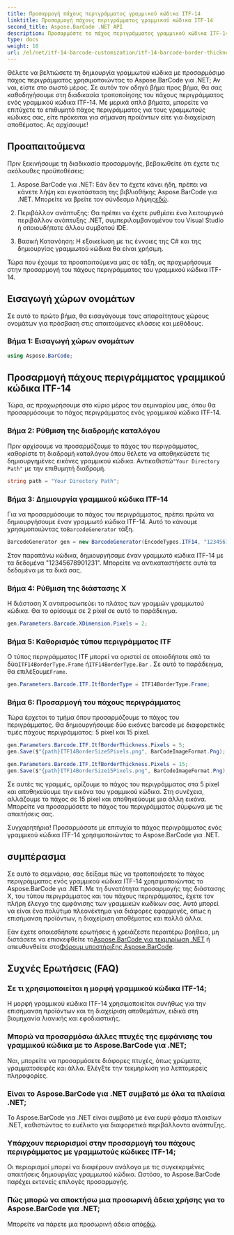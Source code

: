 ```yaml
---
title: Προσαρμογή πάχους περιγράμματος γραμμικού κώδικα ITF-14
linktitle: Προσαρμογή πάχους περιγράμματος γραμμικού κώδικα ITF-14
second_title: Aspose.BarCode .NET API
description: Προσαρμόστε το πάχος περιγράμματος γραμμικού κώδικα ITF-14 με το Aspose.BarCode για .NET. Οδηγός βήμα προς βήμα για απρόσκοπτη δημιουργία γραμμωτού κώδικα.
type: docs
weight: 10
url: /el/net/itf-14-barcode-customization/itf-14-barcode-border-thickness-customization/
---
```


Θέλετε να βελτιώσετε τη δημιουργία γραμμωτού κώδικα με προσαρμόσιμο πάχος περιγράμματος χρησιμοποιώντας το Aspose.BarCode για .NET; Αν ναι, είστε στο σωστό μέρος. Σε αυτόν τον οδηγό βήμα προς βήμα, θα σας καθοδηγήσουμε στη διαδικασία τροποποίησης του πάχους περιγράμματος ενός γραμμικού κώδικα ITF-14. Με μερικά απλά βήματα, μπορείτε να επιτύχετε το επιθυμητό πάχος περιγράμματος για τους γραμμωτούς κώδικες σας, είτε πρόκειται για σήμανση προϊόντων είτε για διαχείριση αποθέματος. Ας αρχίσουμε!

## Προαπαιτούμενα

Πριν ξεκινήσουμε τη διαδικασία προσαρμογής, βεβαιωθείτε ότι έχετε τις ακόλουθες προϋποθέσεις:

1.  Aspose.BarCode για .NET: Εάν δεν το έχετε κάνει ήδη, πρέπει να κάνετε λήψη και εγκατάσταση της βιβλιοθήκης Aspose.BarCode για .NET. Μπορείτε να βρείτε τον σύνδεσμο λήψης[εδώ](https://releases.aspose.com/barcode/net/).

2. Περιβάλλον ανάπτυξης: Θα πρέπει να έχετε ρυθμίσει ένα λειτουργικό περιβάλλον ανάπτυξης .NET, συμπεριλαμβανομένου του Visual Studio ή οποιουδήποτε άλλου συμβατού IDE.

3. Βασική Κατανόηση: Η εξοικείωση με τις έννοιες της C# και της δημιουργίας γραμμωτού κώδικα θα είναι χρήσιμη.

Τώρα που έχουμε τα προαπαιτούμενα μας σε τάξη, ας προχωρήσουμε στην προσαρμογή του πάχους περιγράμματος του γραμμικού κώδικα ITF-14.

## Εισαγωγή χώρων ονομάτων

Σε αυτό το πρώτο βήμα, θα εισαγάγουμε τους απαραίτητους χώρους ονομάτων για πρόσβαση στις απαιτούμενες κλάσεις και μεθόδους.

### Βήμα 1: Εισαγωγή χώρων ονομάτων

```csharp
using Aspose.BarCode;
```

## Προσαρμογή πάχους περιγράμματος γραμμικού κώδικα ITF-14

Τώρα, ας προχωρήσουμε στο κύριο μέρος του σεμιναρίου μας, όπου θα προσαρμόσουμε το πάχος περιγράμματος ενός γραμμικού κώδικα ITF-14.

### Βήμα 2: Ρύθμιση της διαδρομής καταλόγου

 Πριν αρχίσουμε να προσαρμόζουμε το πάχος του περιγράμματος, καθορίστε τη διαδρομή καταλόγου όπου θέλετε να αποθηκεύσετε τις δημιουργημένες εικόνες γραμμικού κώδικα. Αντικαθιστώ`"Your Directory Path"` με την επιθυμητή διαδρομή.

```csharp
string path = "Your Directory Path";
```

### Βήμα 3: Δημιουργία γραμμικού κώδικα ITF-14

 Για να προσαρμόσουμε το πάχος του περιγράμματος, πρέπει πρώτα να δημιουργήσουμε έναν γραμμωτό κώδικα ITF-14. Αυτό το κάνουμε χρησιμοποιώντας το`BarcodeGenerator` τάξη.

```csharp
BarcodeGenerator gen = new BarcodeGenerator(EncodeTypes.ITF14, "12345678901231");
```

Στον παραπάνω κώδικα, δημιουργήσαμε έναν γραμμωτό κώδικα ITF-14 με τα δεδομένα "12345678901231". Μπορείτε να αντικαταστήσετε αυτά τα δεδομένα με τα δικά σας.

### Βήμα 4: Ρύθμιση της διάστασης Χ

Η διάσταση X αντιπροσωπεύει το πλάτος των γραμμών γραμμωτού κώδικα. Θα το ορίσουμε σε 2 pixel σε αυτό το παράδειγμα.

```csharp
gen.Parameters.Barcode.XDimension.Pixels = 2;
```

### Βήμα 5: Καθορισμός τύπου περιγράμματος ITF

 Ο τύπος περιγράμματος ITF μπορεί να οριστεί σε οποιοδήποτε από τα δύο`ITF14BorderType.Frame` ή`ITF14BorderType.Bar` . Σε αυτό το παράδειγμα, θα επιλέξουμε`Frame`.

```csharp
gen.Parameters.Barcode.ITF.ItfBorderType = ITF14BorderType.Frame;
```

### Βήμα 6: Προσαρμογή του πάχους περιγράμματος

Τώρα έρχεται το τμήμα όπου προσαρμόζουμε το πάχος του περιγράμματος. Θα δημιουργήσουμε δύο εικόνες barcode με διαφορετικές τιμές πάχους περιγράμματος: 5 pixel και 15 pixel.

```csharp
gen.Parameters.Barcode.ITF.ItfBorderThickness.Pixels = 5;
gen.Save($"{path}ITF14BorderSize5Pixels.png", BarCodeImageFormat.Png);

gen.Parameters.Barcode.ITF.ItfBorderThickness.Pixels = 15;
gen.Save($"{path}ITF14BorderSize15Pixels.png", BarCodeImageFormat.Png);
```

Σε αυτές τις γραμμές, ορίζουμε το πάχος του περιγράμματος στα 5 pixel και αποθηκεύουμε την εικόνα του γραμμικού κώδικα. Στη συνέχεια, αλλάζουμε το πάχος σε 15 pixel και αποθηκεύουμε μια άλλη εικόνα. Μπορείτε να προσαρμόσετε το πάχος του περιγράμματος σύμφωνα με τις απαιτήσεις σας.

Συγχαρητήρια! Προσαρμόσατε με επιτυχία το πάχος περιγράμματος ενός γραμμικού κώδικα ITF-14 χρησιμοποιώντας το Aspose.BarCode για .NET.

## συμπέρασμα

Σε αυτό το σεμινάριο, σας δείξαμε πώς να τροποποιήσετε το πάχος περιγράμματος ενός γραμμικού κώδικα ITF-14 χρησιμοποιώντας το Aspose.BarCode για .NET. Με τη δυνατότητα προσαρμογής της διάστασης X, του τύπου περιγράμματος και του πάχους περιγράμματος, έχετε τον πλήρη έλεγχο της εμφάνισης των γραμμικών κωδίκων σας. Αυτό μπορεί να είναι ένα πολύτιμο πλεονέκτημα για διάφορες εφαρμογές, όπως η επισήμανση προϊόντων, η διαχείριση αποθέματος και πολλά άλλα.

 Εάν έχετε οποιεσδήποτε ερωτήσεις ή χρειάζεστε περαιτέρω βοήθεια, μη διστάσετε να επισκεφθείτε το[Aspose.BarCode για τεκμηρίωση .NET](https://reference.aspose.com/barcode/net/) ή απευθυνθείτε στο[Φόρουμ υποστήριξης Aspose.BarCode](https://forum.aspose.com/c/barcode/13).

## Συχνές Ερωτήσεις (FAQ)

### Σε τι χρησιμοποιείται η μορφή γραμμικού κώδικα ITF-14;
Η μορφή γραμμικού κώδικα ITF-14 χρησιμοποιείται συνήθως για την επισήμανση προϊόντων και τη διαχείριση αποθεμάτων, ειδικά στη βιομηχανία λιανικής και εφοδιαστικής.

### Μπορώ να προσαρμόσω άλλες πτυχές της εμφάνισης του γραμμικού κώδικα με το Aspose.BarCode για .NET;
Ναι, μπορείτε να προσαρμόσετε διάφορες πτυχές, όπως χρώματα, γραμματοσειρές και άλλα. Ελέγξτε την τεκμηρίωση για λεπτομερείς πληροφορίες.

### Είναι το Aspose.BarCode για .NET συμβατό με όλα τα πλαίσια .NET;
Το Aspose.BarCode για .NET είναι συμβατό με ένα ευρύ φάσμα πλαισίων .NET, καθιστώντας το ευέλικτο για διαφορετικά περιβάλλοντα ανάπτυξης.

### Υπάρχουν περιορισμοί στην προσαρμογή του πάχους περιγράμματος με γραμμωτούς κώδικες ITF-14;
Οι περιορισμοί μπορεί να διαφέρουν ανάλογα με τις συγκεκριμένες απαιτήσεις δημιουργίας γραμμωτού κώδικα. Ωστόσο, το Aspose.BarCode παρέχει εκτενείς επιλογές προσαρμογής.

### Πώς μπορώ να αποκτήσω μια προσωρινή άδεια χρήσης για το Aspose.BarCode για .NET;
 Μπορείτε να πάρετε μια προσωρινή άδεια από[εδώ](https://purchase.aspose.com/temporary-license/).